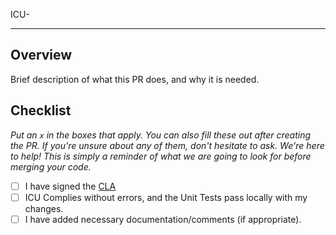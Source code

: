 ICU-<JIRA ID>

-----------

## Overview

Brief description of what this PR does, and why it is needed.

## Checklist

_Put an `x` in the boxes that apply. You can also fill these out after creating the PR. If you're unsure about any of them, don't hesitate to ask. We're here to help! This is simply a reminder of what we are going to look for before merging your code._

- [ ] I have signed the [CLA](https://cla-assistant.io/unicode-org/icu)
- [ ] ICU Complies without errors, and the Unit Tests pass locally with my changes.
- [ ] I have added necessary documentation/comments (if appropriate).
